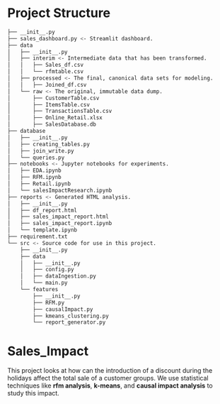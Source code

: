 # Project Structure
```bash
├── __init__.py
├── sales_dashboard.py <- Streamlit dashboard.
├── data 
│   ├── __init__.py
│   ├── interim <- Intermediate data that has been transformed.
│   │   ├── Sales_df.csv
│   │   └── rfmtable.csv
│   ├── processed <- The final, canonical data sets for modeling.
│   │   ├── Joined_df.csv
│   └── raw <- The original, immutable data dump.
│       ├── CustomerTable.csv
│       ├── ItemsTable.csv
│       ├── TransactionsTable.csv
│       ├── Online_Retail.xlsx
│       ├── SalesDatabase.db
├── database 
│   ├── __init__.py
│   ├── creating_tables.py
│   ├── join_write.py
│   └── queries.py
├── notebooks <- Jupyter notebooks for experiments.
│   ├── EDA.ipynb
│   ├── RFM.ipynb
│   ├── Retail.ipynb
│   └── salesImpactResearch.ipynb
├── reports <- Generated HTML analysis.
│   ├── __init__.py
│   ├── df_report.html
│   ├── sales_impact_report.html
│   ├── sales_impact_report.ipynb
│   └── template.ipynb
├── requirement.txt
└── src <- Source code for use in this project.
    ├── __init__.py
    ├── data
    │   ├── __init__.py
    │   ├── config.py
    │   ├── dataIngestion.py
    │   └── main.py
    └── features
        ├── __init__.py
        ├── RFM.py
        ├── causalImpact.py
        ├── kmeans_clustering.py
        └── report_generator.py
```

# Sales_Impact
This project looks at how can the introduction of a discount during the holidays affect the total sale of a customer groups. We use statistical techniques like **rfm analysis**, **k-means**, and **causal impact analysis** to study this impact.



